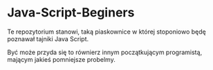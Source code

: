 # Java-Script-Beginers

Te repozytorium stanowi, taką piaskownice w której stoponiowo będę poznawał tajniki Java Script.

Być może przyda się to równierz innym początkującym programistą, mającym jakieś pomniejsze probelmy. 
